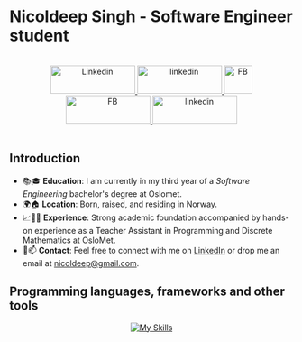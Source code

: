 
<!--
**Nicoldeep/Nicoldeep** is a ✨ _special_ ✨ repository because its `README.md` (this file) appears on your GitHub profile.

Here are some ideas to get you started:

- 🔭 I’m currently working on ...
- 🌱 I’m currently learning ...
- 👯 I’m looking to collaborate on ...
- 🤔 I’m looking for help with ...
- 💬 Ask me about ...
- 📫 How to reach me: ...
- 😄 Pronouns: ...
- ⚡ Fun fact: ...
-->


# Nicoldeep Singh - Software Engineer student

<br>

<div align="center"> 
  <a href="https://www.linkedin.com/in/nicoldeepsingh/" target="_blank">
    <img   src=https://camo.githubusercontent.com/5e3d78e5310a41c0667e07077cf93596229de398b154b83885dc068874ed5365/68747470733a2f2f696d672e736869656c64732e696f2f62616467652f6c696e6b6564696e2d2532333145373742352e7376673f267374796c653d666f722d7468652d6261646765266c6f676f3d6c696e6b6564696e266c6f676f436f6c6f723d7768697465 alt=Linkedin width="150" height="50"/>
  </a>
  
  <a href="https://github.com/Nicoldeep" target="_blank">
    <img src=https://camo.githubusercontent.com/b2d1ae072c968dbeaf2232f0e1071ae5a7b218b11caec1ae5c69c10ef370a3cc/68747470733a2f2f696d672e736869656c64732e696f2f62616467652f6769746875622d2532333234323932652e7376673f267374796c653d666f722d7468652d6261646765266c6f676f3d676974687562266c6f676f436f6c6f723d7768697465 alt=linkedin width="150" height="50" />
  </a>
  
  <a href="https://www.facebook.com/nicoldeep.singh/" target="_blank">
    <img src=https://upload.wikimedia.org/wikipedia/commons/thumb/b/b9/2023_Facebook_icon.svg/50px-2023_Facebook_icon.svg.png alt=FB width="50" height="50" />
    <img src=https://upload.wikimedia.org/wikipedia/commons/thumb/9/93/Facebook_logo_%282023%29.svg/150px-Facebook_logo_%282023%29.svg.png alt=FB width="150" height="50" />
  </a>  

  <a href="https://github.com/Nicoldeep" target="_blank">
    <img src=https://www.sunsettop.com.au/wp-content/uploads/2017/05/new-instagram-text-logo.png alt=linkedin width="150" height="50" />
  </a>



  
</div>

<br>

## Introduction

* 📚🎓 **Education**: I am currently in my third year of a  *Software Engineering* bachelor's degree at Oslomet.
* 🌍🏠 **Location**: Born, raised, and residing in Norway.
* 📈👨‍🏫 **Experience**: Strong academic foundation accompanied by hands-on experience as a Teacher Assistant in Programming and Discrete Mathematics at OsloMet.
* 📧📫  **Contact**: Feel free to connect with me on [LinkedIn](https://www.linkedin.com/in/nicoldeepsingh) or drop me an email at nicoldeep@gmail.com.
 <!--🌀 Soft Skills: Known for strong communication, leadership, problem-solving, and multitasking capabilities, reinforced through various roles such as a club football referee, volleyball club trainer, restaurant employee, and mentor. -->

## Programming languages, frameworks and other tools

<div align="center">

[![My Skills](https://skillicons.dev/icons?i=java,js,html,css,jquery,python,linux,bootstrap,php,matlab,mysql,cs,hibernate,spring,maven,vscode,visualstudio,unity,powershell,postman,idea,git,github,discord)](https://skillicons.dev)


</div>


<!-- Kommer mer senere --> 
